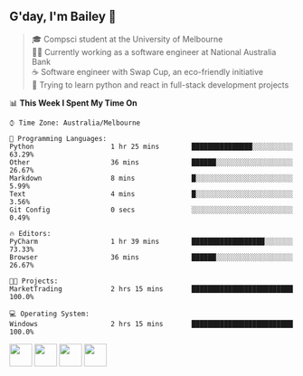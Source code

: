 ## G'day, I'm Bailey 👋

> 🎓 Compsci student at the University of Melbourne <br>
> 👨‍💻 Currently working as a software engineer at National Australia Bank <br>
> ☕️ Software engineer with Swap Cup, an eco-friendly initiative <br>
> 🌱 Trying to learn python and react in full-stack development projects

<!--START_SECTION:waka-->
📊 **This Week I Spent My Time On** 

```text
⌚︎ Time Zone: Australia/Melbourne

💬 Programming Languages: 
Python                   1 hr 25 mins        ███████████████░░░░░░░░░░   63.29% 
Other                    36 mins             ██████░░░░░░░░░░░░░░░░░░░   26.67% 
Markdown                 8 mins              █░░░░░░░░░░░░░░░░░░░░░░░░   5.99% 
Text                     4 mins              █░░░░░░░░░░░░░░░░░░░░░░░░   3.56% 
Git Config               0 secs              ░░░░░░░░░░░░░░░░░░░░░░░░░   0.49%

🔥 Editors: 
PyCharm                  1 hr 39 mins        ██████████████████░░░░░░░   73.33% 
Browser                  36 mins             ██████░░░░░░░░░░░░░░░░░░░   26.67%

🐱‍💻 Projects: 
MarketTrading            2 hrs 15 mins       █████████████████████████   100.0%

💻 Operating System: 
Windows                  2 hrs 15 mins       █████████████████████████   100.0%

```


<!--END_SECTION:waka-->

[<img height="40px" src="https://img.icons8.com/ios-filled/2x/linkedin.png">](https://linkedin.com/in/baileybutler1)
[<img height="40px" src="https://img.icons8.com/ios-filled/2x/github.png">](https://github.com/baely)
[<img height="40px" src="https://img.icons8.com/ios-filled/2x/salesforce.png">](https://trailblazer.me/id/baileybutler)
[<img height="40px" src="https://img.icons8.com/ios-filled/2x/instagram.png">](https://instagram.com/bae1y)
